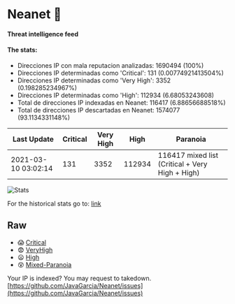 # Neanet :hocho:
#### Threat intelligence feed
#### The stats:

- Direcciones IP con mala reputacion analizadas: 1690494 (100%)
- Direcciones IP determinadas como 'Critical':  131 (0.00774921413504%)
- Direcciones IP determinadas como 'Very High':  3352 (0.198285234967%)
- Direcciones IP determinadas como 'High':  112934 (6.68053243608)
- Total de direcciones IP indexadas en Neanet:  116417 (6.88656688518%)
- Total de direcciones IP descartadas en Neanet:  1574077 (93.1134331148%)

| Last Update | Critical | Very High | High | Paranoia |
| --- | --- | --- | --- | --- |
| 2021-03-10 03:02:14 | 131 | 3352 | 112934 | 116417 mixed list (Critical + Very High + High)|

![Stats](https://docs.google.com/spreadsheets/d/e/2PACX-1vSnaNMIXVabIpDJjufMlzH7poXnshF3mgd8Is1g9ytUEzVsP5my4Trn8f-xkoLLQ38xpL3HtmUexLo6/pubchart?oid=501124687&format=image)

For the historical stats go to: [link](/stats.csv)
## Raw
- :scream: [Critical](https://raw.githubusercontent.com/JavaGarcia/Neanet/master/blacklists/neanet_critical.txt)
- :fearful: [VeryHigh](https://raw.githubusercontent.com/JavaGarcia/Neanet/master/blacklists/neanet_veryHigh.txtt)
- :frowning: [High](https://raw.githubusercontent.com/JavaGarcia/Neanet/master/blacklists/neanet_high.txt)
- :dizzy_face: [Mixed-Paranoia](https://raw.githubusercontent.com/JavaGarcia/Neanet/master/blacklists/neanet_all.txt)


Your IP is indexed? You may request to takedown. [https://github.com/JavaGarcia/Neanet/issues](https://github.com/JavaGarcia/Neanet/issues)
















































































































































































































































































































































































































































































































































































































































































































































































































































































































































































































































































































































































































































































































































































































































































































































































































































































































































































































































































































































































































































































































































































































































































































































































































































































































































































































































































































































































































































































































































































































































































































































































































































































































































































































































































































































































































































































































































































































































































































































































































































































































































































































































































































































































































































































































































































































































































































































































































































































































































